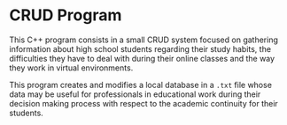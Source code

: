 # CRUD Program
This C++ program consists in a small CRUD system focused on gathering information about high school students regarding their study habits, the difficulties they have to deal with during their online classes and the way they work in virtual environments.

This program creates and modifies a local database in a `.txt` file whose data may be useful for professionals in educational work during their decision making process with respect to the academic continuity for their students.
